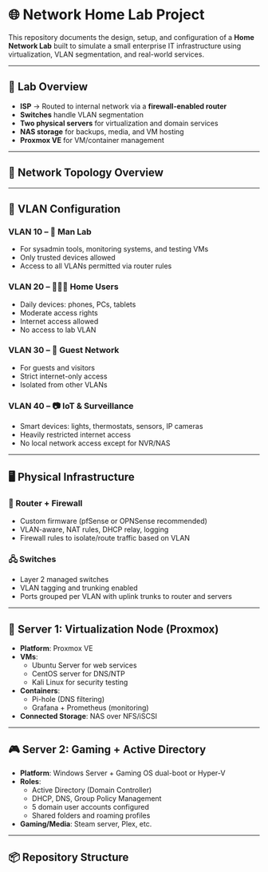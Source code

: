 # 🌐 Network Home Lab Project

This repository documents the design, setup, and configuration of a **Home Network Lab** built to simulate a small enterprise IT infrastructure using virtualization, VLAN segmentation, and real-world services.

---

## 🧱 Lab Overview

- **ISP** → Routed to internal network via a **firewall-enabled router**
- **Switches** handle VLAN segmentation
- **Two physical servers** for virtualization and domain services
- **NAS storage** for backups, media, and VM hosting
- **Proxmox VE** for VM/container management

---

## 🧭 Network Topology Overview
   



---

## 🔧 VLAN Configuration

### VLAN 10 – 🧪 **Man Lab**
- For sysadmin tools, monitoring systems, and testing VMs
- Only trusted devices allowed
- Access to all VLANs permitted via router rules

### VLAN 20 – 👨‍👩‍👧 **Home Users**
- Daily devices: phones, PCs, tablets
- Moderate access rights
- Internet access allowed
- No access to lab VLAN

### VLAN 30 – 🎫 **Guest Network**
- For guests and visitors
- Strict internet-only access
- Isolated from other VLANs

### VLAN 40 – 📷 **IoT & Surveillance**
- Smart devices: lights, thermostats, sensors, IP cameras
- Heavily restricted internet access
- No local network access except for NVR/NAS

---

## 🖥️ Physical Infrastructure

### 🔐 Router + Firewall
- Custom firmware (pfSense or OPNSense recommended)
- VLAN-aware, NAT rules, DHCP relay, logging
- Firewall rules to isolate/route traffic based on VLAN

### 🖧 Switches
- Layer 2 managed switches
- VLAN tagging and trunking enabled
- Ports grouped per VLAN with uplink trunks to router and servers

---

## 🧰 Server 1: Virtualization Node (Proxmox)

- **Platform**: Proxmox VE
- **VMs**:
  - Ubuntu Server for web services
  - CentOS server for DNS/NTP
  - Kali Linux for security testing
- **Containers**:
  - Pi-hole (DNS filtering)
  - Grafana + Prometheus (monitoring)
- **Connected Storage**: NAS over NFS/iSCSI

---

## 🎮 Server 2: Gaming + Active Directory

- **Platform**: Windows Server + Gaming OS dual-boot or Hyper-V
- **Roles**:
  - Active Directory (Domain Controller)
  - DHCP, DNS, Group Policy Management
  - 5 domain user accounts configured
  - Shared folders and roaming profiles
- **Gaming/Media**: Steam server, Plex, etc.

---

## 📦 Repository Structure

